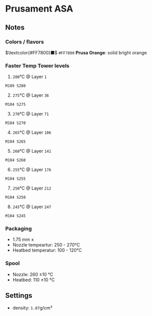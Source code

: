 # Prusament ASA

## Notes

### Colors / flavors

$\textcolor{#FF7800}■$ `#FF7800` **Prusa Orange**: solid bright orange

### Faster Temp Tower levels

1. `280`°C @ Layer `1`
```
M109 S280
```
2. `275`°C @ Layer `36`
```
M104 S275
```
3. `270`°C @ Layer `71`
```
M104 S270
```
4. `265`°C @ Layer `106`
```
M104 S265
```
5. `260`°C @ Layer `141`
```
M104 S260
```
6. `255`°C @ Layer `176`
```
M104 S255
```
7. `250`°C @ Layer `212`
```
M104 S250
```
8. `245`°C @ Layer `247`
```
M104 S245
```

### Packaging

- 1.75 mm ±
- Nozzle tempeartur: 250 - 270°C
- Heatbed temperatur: 100 - 120°C

### Spool

- Nozzle: 260 ±10 °C
- Heatbed: 110 ±10 °C

## Settings

- density: `1.07`g/cm³
